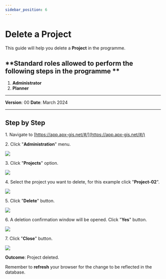 ```yaml
---
sidebar_position: 6
---
```


# Delete a Project

This guide will help you delete a **Project** in the programme.

## **Standard roles allowed to perform the following steps in the programme **

1.	**Administrator**
2.  **Planner**

------------

**Version**: 00
**Date**: March 2024

------------
## **Step by Step**


1\. Navigate to [https://app.apx-gis.net/#/](https://app.apx-gis.net/#/)


2\. Click "**Administration**" menu.

![](/img/MNG-PRO-DEL-01/MNG-PRO-DEL-01-STP-02.png)


3\. Click "**Projects**" option.

![](/img/MNG-PRO-DEL-01/MNG-PRO-DEL-01-STP-03.png)


4\. Select the project you want to delete, for this example  click "**Project-02**".

![](/img/MNG-PRO-DEL-01/MNG-PRO-DEL-01-STP-04.png)


5\. Click "**Delete**" button.

![](/img/MNG-PRO-DEL-01/MNG-PRO-DEL-01-STP-05.png)


6\. A deletion confirmation window will be opened. Click "**Yes**" button.

![](/img/MNG-PRO-DEL-01/MNG-PRO-DEL-01-STP-06.png)


7\. Click "**Close**" button.

![](/img/MNG-PRO-DEL-01/MNG-PRO-DEL-01-STP-07.png)


**Outcome**: Project deleted.

Remember to **refresh** your browser for the change to be reflected in the database.

